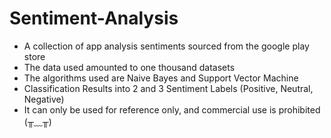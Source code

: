 # Sentiment-Analysis
- A collection of app analysis sentiments sourced from the google play store
- The data used amounted to one thousand datasets
- The algorithms used are Naive Bayes and Support Vector Machine
- Classification Results into 2 and 3 Sentiment Labels (Positive, Neutral, Negative)
- It can only be used for reference only, and commercial use is prohibited (╥﹏╥)
